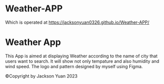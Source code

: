 # Weather-APP
Which is operated at https://jacksonyuan0326.github.io/Weather-APP/
# Weather App
This App is aimed at displaying Weather according to the name of city that users want to search. It will show not only tempature and also humidity and wind speed. The logo and pattern designed by myself using Figma.

©Copyright by Jackson Yuan 2023
